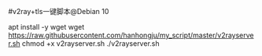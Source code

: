#v2ray+tls一键脚本@Debian 10

apt     install    -y     wget
wget    https://raw.githubusercontent.com/hanhongju/my_script/master/v2rayserver.sh
chmod   +x    v2rayserver.sh
./v2rayserver.sh







